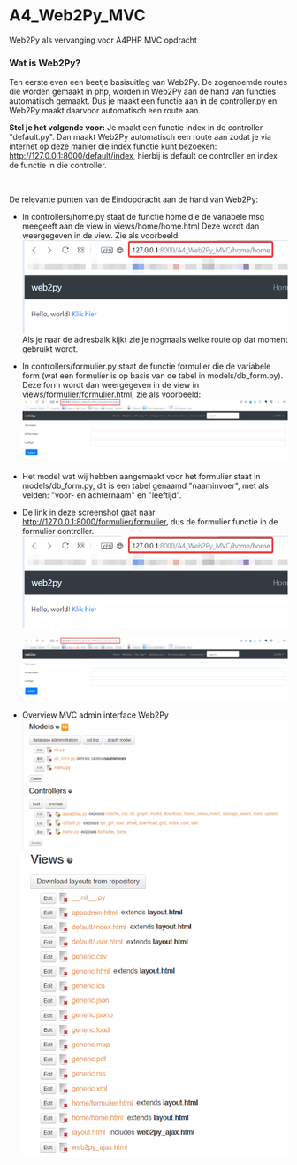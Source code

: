 # A4_Web2Py_MVC

Web2Py als vervanging voor A4PHP MVC opdracht



### Wat is Web2Py?

Ten eerste even een beetje basisuitleg van Web2Py. De zogenoemde routes die worden gemaakt in php, 
worden in Web2Py aan de hand van functies automatisch gemaakt. Dus je maakt een functie aan in de controller.py en Web2Py maakt daarvoor automatisch een route aan.

**Stel je het volgende voor:** Je maakt een functie index in de controller "default.py".
Dan maakt Web2Py automatisch een route aan zodat je via internet op deze manier die index functie kunt bezoeken: http://127.0.0.1:8000/default/index, hierbij is default de controller en index de functie in die controller.

<br>

De relevante punten van de Eindopdracht aan de hand van Web2Py:

-   In controllers/home.py staat de functie home die de variabele msg meegeeft aan de view in views/home/home.html
    Deze wordt dan weergegeven in de view. Zie als voorbeeld:
    ![screenshot1](screenshots/helloworld.png)
    Als je naar de adresbalk kijkt zie je nogmaals welke route op dat moment gebruikt wordt.

-   In controllers/formulier.py staat de functie formulier die de variabele form (wat een formulier is op basis van de tabel in models/db_form.py).
    Deze form wordt dan weergegeven in de view in views/formulier/formulier.html, zie als voorbeeld:
    ![screenshot2](screenshots/form.png)

-   Het model wat wij hebben aangemaakt voor het formulier staat in models/db_form.py, dit is een tabel genaamd "naaminvoer", met als velden: "voor- en achternaam" en "leeftijd".

-   De link in deze screenshot gaat naar http://127.0.0.1:8000/formulier/formulier, dus de formulier functie in de formulier controller.
    ![screenshot1](screenshots/helloworld.png)

    ![screenshot1](screenshots/form.png)

-   Overview MVC admin interface Web2Py
    ![screenshot3](screenshots/modelscontrollers.png)
    ![screenshot4](screenshots/views.png)
